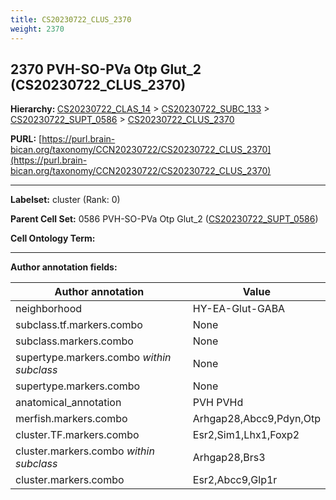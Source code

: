 ```yaml
---
title: CS20230722_CLUS_2370
weight: 2370
---
```

## 2370 PVH-SO-PVa Otp Glut_2 (CS20230722_CLUS_2370)
<b>Hierarchy: </b>
[CS20230722_CLAS_14](../CS20230722_CLAS_14) >
[CS20230722_SUBC_133](../CS20230722_SUBC_133) >
[CS20230722_SUPT_0586](../CS20230722_SUPT_0586) >
[CS20230722_CLUS_2370](../CS20230722_CLUS_2370)

**PURL:** [https://purl.brain-bican.org/taxonomy/CCN20230722/CS20230722_CLUS_2370](https://purl.brain-bican.org/taxonomy/CCN20230722/CS20230722_CLUS_2370)

---


**Labelset:** cluster (Rank: 0)

**Parent Cell Set:** 0586 PVH-SO-PVa Otp Glut_2 ([CS20230722_SUPT_0586](../CS20230722_SUPT_0586))



**Cell Ontology Term:** 

[MARKER GENES.]: #


---

[TRANSFERRED ANNOTATIONS.]: #


[AUTHOR ANNOTATION FIELDS.]: #


**Author annotation fields:**

| Author annotation | Value |
|-------------------|-------|
|neighborhood|HY-EA-Glut-GABA|
|subclass.tf.markers.combo|None|
|subclass.markers.combo|None|
|supertype.markers.combo _within subclass_|None|
|supertype.markers.combo|None|
|anatomical_annotation|PVH PVHd|
|merfish.markers.combo|Arhgap28,Abcc9,Pdyn,Otp|
|cluster.TF.markers.combo|Esr2,Sim1,Lhx1,Foxp2|
|cluster.markers.combo _within subclass_|Arhgap28,Brs3|
|cluster.markers.combo|Esr2,Abcc9,Glp1r|
